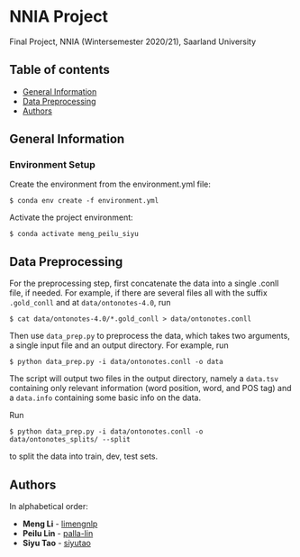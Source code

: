 # NNIA Project
Final Project, NNIA (Wintersemester 2020/21), Saarland University

## Table of contents
* [General Information](#general-information)
* [Data Preprocessing](#data-preprocessing)
* [Authors](#authors)

## General Information
### Environment Setup
Create the environment from the environment.yml file:
```
$ conda env create -f environment.yml
```
Activate the project environment:
```
$ conda activate meng_peilu_siyu
```

## Data Preprocessing

For the preprocessing step, first concatenate the data into a single .conll file, if needed. For example, if there are several files all with the suffix `.gold_conll` and at `data/ontonotes-4.0`, run
```
$ cat data/ontonotes-4.0/*.gold_conll > data/ontonotes.conll
```

Then use `data_prep.py` to preprocess the data, which takes two arguments, a single input file and an output directory. For example, run
```
$ python data_prep.py -i data/ontonotes.conll -o data
```
The script will output two files in the output directory, namely a `data.tsv` containing only relevant information (word position, word, and POS tag) and a `data.info` containing some basic info on the data.

Run
```
$ python data_prep.py -i data/ontonotes.conll -o data/ontonotes_splits/ --split
```
to split the data into train, dev, test sets.

## Authors
In alphabetical order:
* **Meng Li** - [limengnlp](https://github.com/limengnlp)
* **Peilu Lin** - [palla-lin](https://github.com/palla-lin)
* **Siyu Tao** - [siyutao](https://github.com/siyutao)
